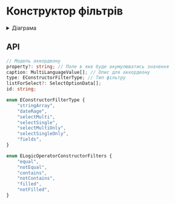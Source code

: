 # Конструктор фільтрів

<details>
  <summary>Діаграма</summary>
  <img width="4009" alt="ConstructorFilterDiagram" src="https://user-images.githubusercontent.com/74597949/212402333-3fc2f248-00b7-47f6-99ad-37a1ed3add0e.png">
</details>

## API

```ts
// Модель аккордеону
property?: string; // Поле в яке буде акумулюватись значення
caption: MultiLanguageValue[]; // Опис для аккордеону
type: EConstructorFilterType; // Тип фільтру
listForSelect?: SelectOptionData[];
id: string;

enum EConstructorFilterType {
    "stringArray",
    "dateRage",
    "selectMulti",
    "selectSingle",
    "selectMultiOnly",
    "selectSingleOnly",
    "fields",
}

enum ELogicOperatorConstructorFilters {
    "equal",
    "notEqual",
    "contains",
    "notContains",
    "filled",
    "notFilled",
}
```
